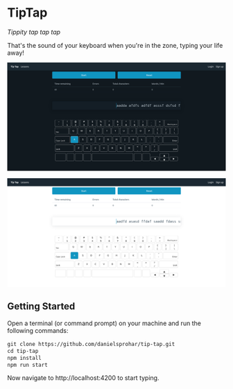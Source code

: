 # TipTap

_Tippity tap tap tap_

That's the sound of your keyboard when you're in the zone, typing your life away!

![Session: dark theme](src/assets/images/session_preview_dark_theme.png)

![Session: light theme](src/assets/images/session_preview_light_theme.png)

## Getting Started

Open a terminal (or command prompt) on your machine and run the following commands:

```
git clone https://github.com/danielsprohar/tip-tap.git
cd tip-tap
npm install
npm run start
```

Now navigate to http://localhost:4200 to start typing.
